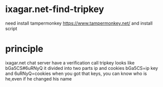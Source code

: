 # ixagar.net-find-tripkey
need install tampermonkey
https://www.tampermonkey.net/
and install script
# principle
ixagar.net chat server have a verification call tripkey
looks like bGa5CS#6uRNyQ
it divided into two parts ip and cookies
bGa5CS=ip key and 6uRNyQ=cookies
when you got that keys, you can know who is he,even if he changed his name
